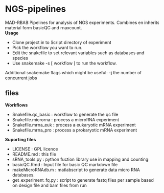 # NGS-pipelines
MAD-RBAB Pipelines for analysis of NGS experiments. Combines en inherits material form basicQC and rnaxcount.  
**Usage**

 - Clone project in to Script directory of experiment 
 - Pick the workflow you want to run.  
 - Edit the snakefile to set relevant variables such as databases and species
 - Use snakemake -s [ workflow ]  to run the workflow.

Additional snakemake flags which might be useful:
-j the number of concurrent jobs

files 
-----
**Workflows**

- Snakefile.qc_basic  : workflow to generate the qc file
- Snakefile.microrna  : process a microRNA experiment
- Snakefile.mrna_euk  : process a eukaryotic mRNA experiment
- Snakefile.mrna_pro  : process a prokaryotic mRNA experiment

**Suporting files**

- LICENSE : GPL licence
- README.md : this file
- sRNA_tools.py : python fuction library use in mapping and counting
- basicQC.Rmd : Input file for basic QC markdown file
- makeMicroRNAdb.m : matlabscript to generate data micro RNA databases.  
- get_experiment_fq.py : script to generate fastq files per sample based on design file and bam files from run
